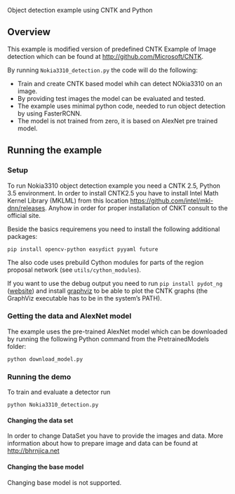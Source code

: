 Object detection example using CNTK and Python

## Overview

This example is modified version of predefined CNTK Example of Image detection which can be found at http://github.com/Microsoft/CNTK.

By running `Nokia3310_detection.py` the code will do the following:

* Train and create CNTK based model whih can detect NOkia3310 on an image.
* By providing test images the model can be evaluated and tested.
* The example uses minimal python code, needed to run object detection by using FasterRCNN.
* The model is not trained from zero, it is based on AlexNet pre trained model.


## Running the example

### Setup

To run Nokia3310 object detection example you need a CNTK 2.5, Python 3.5 environment. In order to install CNTK2.5 you have to install Intel Math Kernel Library (MKLML) from this location https://github.com/intel/mkl-dnn/releases. Anyhow in order for proper installation of CNKT consult to the official site. 

Beside the basics requiremens you need to install the following additional packages:

```
pip install opencv-python easydict pyyaml future
```

The also code uses prebuild Cython modules for parts of the region proposal network (see `utils/cython_modules`). 

If you want to use the debug output you need to run `pip install pydot_ng` ([website](https://pypi.python.org/pypi/pydot-ng)) and install [graphviz](http://graphviz.org/) to be able to plot the CNTK graphs (the GraphViz executable has to be in the system’s PATH).

### Getting the data and AlexNet model

The example uses the pre-trained AlexNet model which can be downloaded by running the following Python command from the PretrainedModels folder:

`python download_model.py`

### Running the demo

To train and evaluate a detector run

`python Nokia3310_detection.py`

#### Changing the data set

In order to change DataSet you have to provide the images and data. More information about how to prepare image and data can be found at http://bhrnjica.net  


#### Changing the base model

Changing base model is not supported. 
